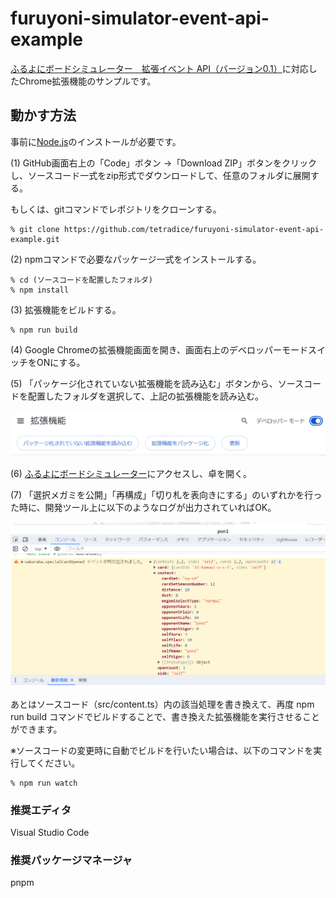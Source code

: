 # furuyoni-simulator-event-api-example

[ふるよにボードシミュレーター　拡張イベント API（バージョン0.1）](https://furuyoni-tools-doc.notion.site/API-71e52d2fd2be4767a2c2233afeb87fa4?pvs=4)に対応したChrome拡張機能のサンプルです。



## 動かす方法

事前に[Node.js](https://nodejs.org/)のインストールが必要です。

(1) GitHub画面右上の「Code」ボタン →「Download ZIP」ボタンをクリックし、ソースコード一式をzip形式でダウンロードして、任意のフォルダに展開する。

もしくは、gitコマンドでレポジトリをクローンする。

```
% git clone https://github.com/tetradice/furuyoni-simulator-event-api-example.git
```

(2) npmコマンドで必要なパッケージ一式をインストールする。

```
% cd (ソースコードを配置したフォルダ)
% npm install
```

(3) 拡張機能をビルドする。

```
% npm run build
```


(4) Google Chromeの拡張機能画面を開き、画面右上のデベロッパーモードスイッチをONにする。

(5) 「パッケージ化されていない拡張機能を読み込む」ボタンから、ソースコードを配置したフォルダを選択して、上記の拡張機能を読み込む。

![](doc/img/chrome_install.png)


(6) [ふるよにボードシミュレーター](https://furuyoni-simulator.herokuapp.com/)にアクセスし、卓を開く。

(7) 「選択メガミを公開」「再構成」「切り札を表向きにする」のいずれかを行った時に、開発ツール上に以下のようなログが出力されていればOK。

![](doc/img/log_print.png)

あとはソースコード（src/content.ts）内の該当処理を書き換えて、再度 npm run build コマンドでビルドすることで、書き換えた拡張機能を実行させることができます。

※ソースコードの変更時に自動でビルドを行いたい場合は、以下のコマンドを実行してください。

```
% npm run watch
```


### 推奨エディタ

Visual Studio Code


### 推奨パッケージマネージャ

pnpm